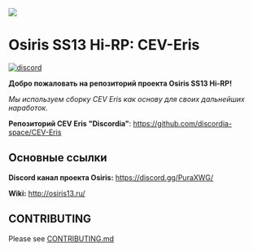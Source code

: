 ![](https://i.imgur.com/flRQCK2.png)
# Osiris SS13 Hi-RP: CEV-Eris
[![discord](https://discordapp.com/api/guilds/682614234122813455/widget.png)](https://discord.gg/PuraXWG)

**Добро пожаловать на репозиторий проекта Osiris SS13 Hi-RP!**

*Мы используем сборку CEV Eris как основу для своих дальнейших наработок.*

**Репозиторий CEV Eris "Discordia"**: https://github.com/discordia-space/CEV-Eris

## Основные ссылки

**Discord канал проекта Osiris:** https://discord.gg/PuraXWG/

**Wiki:** http://osiris13.ru/

## CONTRIBUTING

Please see [CONTRIBUTING.md](CONTRIBUTING.md)
